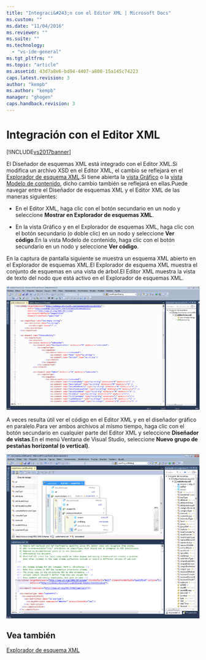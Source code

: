 ```yaml
---
title: "Integraci&#243;n con el Editor XML | Microsoft Docs"
ms.custom: ""
ms.date: "11/04/2016"
ms.reviewer: ""
ms.suite: ""
ms.technology: 
  - "vs-ide-general"
ms.tgt_pltfrm: ""
ms.topic: "article"
ms.assetid: 43d7a8e6-bd94-4407-a800-15a145c74223
caps.latest.revision: 3
author: "kempb"
ms.author: "kempb"
manager: "ghogen"
caps.handback.revision: 3
---
```

# Integraci&#243;n con el Editor XML
[!INCLUDE[vs2017banner](../code-quality/includes/vs2017banner.md)]

El Diseñador de esquemas XML está integrado con el Editor XML.Si modifica un archivo XSD en el Editor XML, el cambio se reflejará en el [Explorador de esquema XML](../xml-tools/xml-schema-explorer.md).Si tiene abierta la [vista Gráfico](../xml-tools/graph-view.md) o la [vista Modelo de contenido](../xml-tools/content-model-view.md), dicho cambio también se reflejará en ellas.Puede navegar entre el Diseñador de esquemas XML y el Editor XML de las maneras siguientes:  
  
-   En el Editor XML, haga clic con el botón secundario en un nodo y seleccione **Mostrar en Explorador de esquemas XML**.  
  
-   En la vista Gráfico y en el Explorador de esquemas XML, haga clic con el botón secundario \(o doble clic\) en un nodo y seleccione **Ver código**.En la vista Modelo de contenido, haga clic con el botón secundario en un nodo y seleccione **Ver código**.  
  
 En la captura de pantalla siguiente se muestra un esquema XML abierto en el Explorador de esquemas XML.El Explorador de esquema XML muestra el conjunto de esquemas en una vista de árbol.El Editor XML muestra la vista de texto del nodo que está activo en el Explorador de esquemas XML.  
  
 ![XSDDesignerWithXMLEditor](../xml-tools/media/xsddesignerwithxmleditor.gif "XSDDesignerWithXMLEditor")  
  
 A veces resulta útil ver el código en el Editor XML y en el diseñador gráfico en paralelo.Para ver ambos archivos al mismo tiempo, haga clic con el botón secundario en cualquier parte del Editor XML y seleccione **Diseñador de vistas**.En el menú Ventana de Visual Studio, seleccione **Nuevo grupo de pestañas horizontal \(o vertical\)**.  
  
 ![XSDDesignerWithXMLEditorAndCMV](../xml-tools/media/xsddesignerwithxmleditorandcmv.gif "XSDDesignerWithXMLEditorAndCMV")  
  
## Vea también  
 [Explorador de esquema XML](../xml-tools/xml-schema-explorer.md)